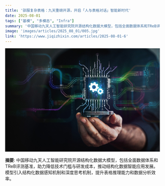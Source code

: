 ```yaml
---
title: '驯服复杂表格：九天重磅开源，开启「人与表格对话」智能新时代'
date: 2025-08-01
tags: ["基模", "多模态", "Infra"]
summary: '中国移动九天人工智能研究院开源结构化数据大模型，包括全面数据体系和TReB评测基准，助力降低技术门槛与研发成本，推动结构化数据智能应用发展。模型引入结构化数据感知机制和深度思考机制，提升表格推理能力和数据分析效率。'
image: 'images/articles/2025_08_01/005.jpg'
link: 'https://www.jiqizhixin.com/articles/2025-08-01-6'
---
```

![驯服复杂表格：九天重磅开源，开启「人与表格对话」智能新时代](images/articles/2025_08_01/005.jpg)

**摘要**: 中国移动九天人工智能研究院开源结构化数据大模型，包括全面数据体系和TReB评测基准，助力降低技术门槛与研发成本，推动结构化数据智能应用发展。模型引入结构化数据感知机制和深度思考机制，提升表格推理能力和数据分析效率。
